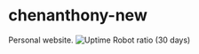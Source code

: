 # chenanthony-new
Personal website.
![Uptime Robot ratio (30 days)](https://img.shields.io/uptimerobot/ratio/m789638888-84a4dde0300556f370c8a99b)
